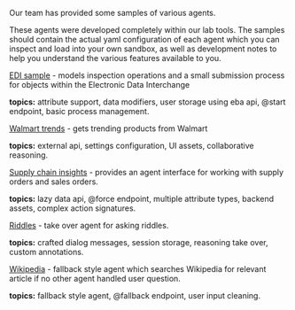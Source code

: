 Our team has provided some samples of various agents. 

These agents were developed completely within our lab tools. The samples should contain the actual yaml configuration of each agent which you can inspect and load into your own sandbox, as well as development notes to help you understand the various features available to you.

[EDI sample](../samples/EDI.md) - models inspection operations and a small submission process for objects within the Electronic Data Interchange

**topics:** attribute support, data modifiers, user storage using eba api, @start endpoint, basic process management.


[Walmart trends](../samples/Walmart.md) - gets trending products from Walmart

**topics:** external api, settings configuration, UI assets, collaborative reasoning.


[Supply chain insights](../samples/SupplyChain.md) - provides an agent interface for working with supply orders and sales orders.

**topics:** lazy data api, @force endpoint, multiple attribute types, backend assets, complex action signatures.


[Riddles](../samples/Riddles.md) - take over agent for asking riddles.

**topics:** crafted dialog messages, session storage, reasoning take over, custom annotations.

[Wikipedia](../samples/Wikipedia.md) - fallback style agent which searches Wikipedia for relevant article if no other agent handled user question.

**topics:** fallback style agent, @fallback endpoint, user input cleaning.
